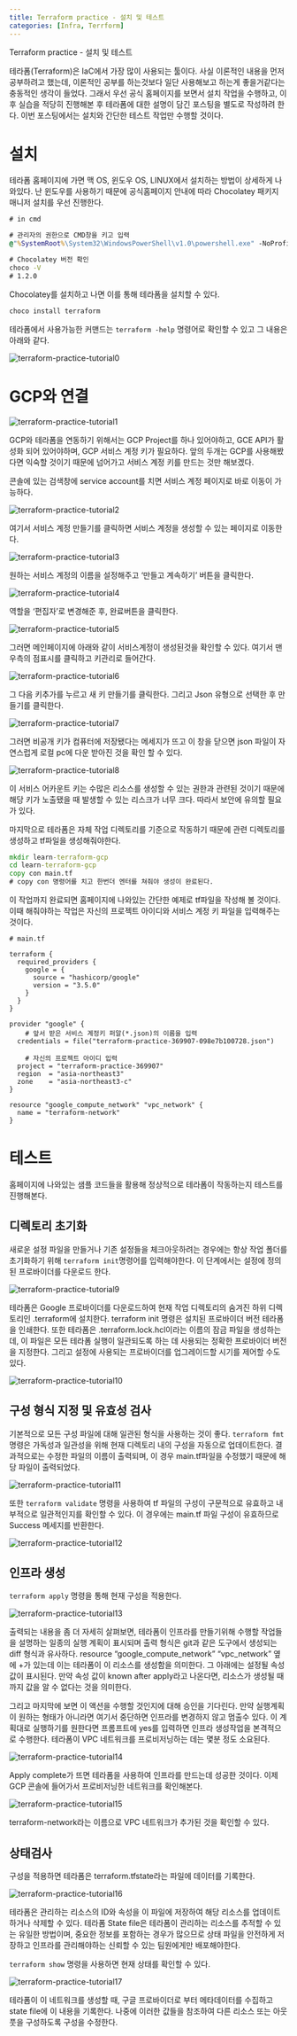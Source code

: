 ```yaml
---
title: Terraform practice - 설치 및 테스트
categories: [Infra, Terrform]
---
```

Terraform practice - 설치 및 테스트

테라폼(Terraform)은 IaC에서 가장 많이 사용되는 툴이다. 사실 이론적인 내용을 먼저 공부하려고 했는데, 이론적인 공부를 하는것보다 일단 사용해보고 하는게 좋을거같다는 충동적인 생각이 들었다. 그래서 우선 공식 홈페이지를 보면서 설치 작업을 수행하고, 이후 실습을 적당히 진행해본 후 테라폼에 대한 설명이 담긴 포스팅을 별도로 작성하려 한다. 이번 포스팅에서는 설치와 간단한 테스트 작업만 수행할 것이다.

# 설치

테라폼 홈페이지에 가면 맥 OS, 윈도우 OS, LINUX에서 설치하는 방법이 상세하게 나와있다. 난 윈도우를 사용하기 때문에 공식홈페이지 안내에 따라 Chocolatey 패키지 매니저 설치를 우선 진행한다.

```cmd
# in cmd

# 관리자의 권한으로 CMD창을 키고 입력
@"%SystemRoot%\System32\WindowsPowerShell\v1.0\powershell.exe" -NoProfile -InputFormat None -ExecutionPolicy Bypass -Command "[System.Net.ServicePointManager]::SecurityProtocol = 3072; iex ((New-Object System.Net.WebClient).DownloadString('https://community.chocolatey.org/install.ps1'))" && SET "PATH=%PATH%;%ALLUSERSPROFILE%\chocolatey\bin"

# Chocolatey 버전 확인
choco -V
# 1.2.0
```

Chocolatey를 설치하고 나면 이를 통해 테라폼을 설치할 수 있다.

```cmd
choco install terraform
```

테라폼에서 사용가능한 커맨드는 `terraform -help` 명령어로 확인할 수 있고 그 내용은 아래와 같다.

![terraform-practice-tutorial0](/images/terraform-practice-tutorial0.png)

# GCP와 연결

![terraform-practice-tutorial1](/images/terraform-practice-tutorial1.png)

GCP와 테라폼을 연동하기 위해서는 GCP Project를 하나 있어야하고, GCE API가 활성화 되어 있어야하며, GCP 서비스 계정 키가 필요하다. 앞의 두개는 GCP를 사용해봤다면 익숙할 것이기 때문에 넘어가고 서비스 계정 키를 만드는 것만 해보겠다.

콘솔에 있는 검색창에 service account를 치면 서비스 계정 페이지로 바로 이동이 가능하다.

![terraform-practice-tutorial2](/images/terraform-practice-tutorial2.png)

여기서 서비스 계정 만들기를 클릭하면 서비스 계정을 생성할 수 있는 페이지로 이동한다.

![terraform-practice-tutorial3](/images/terraform-practice-tutorial3.png)

원하는 서비스 계정의 이름을 설정해주고 ‘만들고 계속하기’ 버튼을 클릭한다.

![terraform-practice-tutorial4](/images/terraform-practice-tutorial4.png)

역할을 ‘편집자’로 변경해준 후, 완료버튼을 클릭한다.

![terraform-practice-tutorial5](/images/terraform-practice-tutorial5.png)

그러면 메인페이지에 아래와 같이 서비스계정이 생성된것을 확인할 수 있다. 여기서 맨 우측의 점표시를 클릭하고 키관리로 들어간다.

![terraform-practice-tutorial6](/images/terraform-practice-tutorial6.png)

그 다음 키추가를 누르고 새 키 만들기를 클릭한다. 그리고 Json 유형으로 선택한 후 만들기를 클릭한다.

![terraform-practice-tutorial7](/images/terraform-practice-tutorial7.png)

그러면 비공개 키가 컴퓨터에 저장됐다는 메세지가 뜨고 이 창을 닫으면 json 파일이 자연스럽게 로컬 pc에 다운 받아진 것을 확인 할 수 있다.

![terraform-practice-tutorial8](/images/terraform-practice-tutorial8.png)

이 서비스 어카운트 키는 수많은 리소스를 생성할 수 있는 권한과 관련된 것이기 때문에 해당 키가 노출됐을 때 발생할 수 있는 리스크가 너무 크다. 따라서 보안에 유의할 필요가 있다.

마지막으로 테라폼은 자체 작업 디렉토리를 기준으로 작동하기 때문에 관련 디렉토리를 생성하고 tf파일을 생성해줘야한다.

```cmd
mkdir learn-terraform-gcp
cd learn-terraform-gcp
copy con main.tf
# copy con 명령어를 치고 한번더 엔터를 쳐줘야 생성이 완료된다.
```

이 작업까지 완료되면 홈페이지에 나와있는 간단한 예제로 tf파일을 작성해 볼 것이다. 이때 해줘야하는 작업은 자신의 프로젝트 아이디와 서비스 계정 키 파일을 입력해주는 것이다.

```text
# main.tf

terraform {
  required_providers {
    google = {
      source = "hashicorp/google"
      version = "3.5.0"
    }
  }
}

provider "google" {
	# 앞서 받은 서비스 계정키 퍼알(*.json)의 이름을 입력
  credentials = file("terraform-practice-369907-098e7b100728.json")

	# 자신의 프로젝트 아이디 입력
  project = "terraform-practice-369907"
  region  = "asia-northeast3"
  zone    = "asia-northeast3-c"
}

resource "google_compute_network" "vpc_network" {
  name = "terraform-network"
}
```

# 테스트

홈페이지에 나와있는 샘플 코드들을 활용해 정상적으로 테라폼이 작동하는지 테스트를 진행해본다.

## 디렉토리 초기화

새로운 설정 파일을 만들거나 기존 설정들을 체크아웃하려는 경우에는 항상 작업 폴더를 초기화하기 위해 `terraform init`명령어를 입력해야한다. 이 단계에서는 설정에 정의 된 프로바이더를 다운로드 한다.

![terraform-practice-tutorial9](/images/terraform-practice-tutorial9.png)

테라폼은 Google 프로바이더를 다운로드하여 현재 작업 디렉토리의 숨겨진 하위 디렉토리인 .terraform에 설치한다. terraform init 명령은 설치된 프로바이더 버전 테라폼을 인쇄한다. 또한 테라폼은 .terraform.lock.hcl이라는 이름의 잠금 파일을 생성하는데, 이 파일은 모든 테라폼 실행이 일관되도록 하는 데 사용되는 정확한 프로바이더 버전을 지정한다. 그리고 설정에 사용되는 프로바이더를 업그레이드할 시기를 제어할 수도 있다.

![terraform-practice-tutorial10](/images/terraform-practice-tutorial10.png)

## 구성 형식 지정 및 유효성 검사

기본적으로 모든 구성 파일에 대해 일관된 형식을 사용하는 것이 좋다. `terraform fmt` 명령은 가독성과 일관성을 위해 현재 디렉토리 내의 구성을 자동으로 업데이트한다. 결과적으로는 수정한 파일의 이름이 출력되며, 이 경우 main.tf파일을 수정했기 때문에 해당 파일이 출력되었다.

![terraform-practice-tutorial11](/images/terraform-practice-tutorial11.png)

또한 `terraform validate` 명령을 사용하여 tf 파일의 구성이 구문적으로 유효하고 내부적으로 일관적인지를 확인할 수 있다. 이 경우에는 main.tf 파일 구성이 유효하므로 Success 메세지를 반환한다.

![terraform-practice-tutorial12](/images/terraform-practice-tutorial12.png)

## 인프라 생성

`terraform apply` 명령을 통해 현재 구성을 적용한다.

![terraform-practice-tutorial13](/images/terraform-practice-tutorial13.png)

출력되는 내용을 좀 더 자세히 살펴보면, 테라폼이 인프라를 만들기위해 수행할 작업들을 설명하는 일종의 실행 계획이 표시되며 출력 형식은 git과 같은 도구에서 생성되는 diff 형식과 유사하다. resource “google_compute_network” “vpc_network” 옆에 +가 있는데 이는 테라폼이 이 리소스를 생성함을 의미한다. 그 아래에는 설정될 속성값이 표시된다. 만약 속성 값이 known after apply라고 나온다면, 리소스가 생성될 때까지 값을 알 수 없다는 것을 의미한다.

그리고 마지막에 보면 이 액션을 수행할 것인지에 대해 승인을 기다린다. 만약 실행계획이 원하는 형태가 아니라면 여기서 중단하면 인프라를 변경하지 않고 멈출수 있다. 이 계획대로 실행하기를 원한다면 프롬프트에 yes를 입력하면 인프라 생성작업을 본격적으로 수행한다. 테라폼이 VPC 네트워크를 프로비저닝하는 데는 몇분 정도 소요된다.

![terraform-practice-tutorial14](/images/terraform-practice-tutorial14.png)

Apply complete가 뜨면 테라폼을 사용하여 인프라를 만드는데 성공한 것이다. 이제 GCP 콘솔에 들어가서 프로비저닝한 네트워크를 확인해본다.

![terraform-practice-tutorial15](/images/terraform-practice-tutorial15.png)

terraform-network라는 이름으로 VPC 네트워크가 추가된 것을 확인할 수 있다.

## 상태검사

구성을 적용하면 테라폼은 terraform.tfstate라는 파일에 데이터를 기록한다.

![terraform-practice-tutorial16](/images/terraform-practice-tutorial16.png)

테라폼은 관리하는 리소스의 ID와 속성을 이 파일에 저장하여 해당 리소스를 업데이트하거나 삭제할 수 있다. 테라폼 State file은 테라폼이 관리하는 리소스를 추적할 수 있는 유일한 방법이며, 중요한 정보를 포함하는 경우가 많으므로 상태 파일을 안전하게 저장하고 인프라를 관리해야하는 신뢰할 수 있는 팀원에게만 배포해야한다.

`terraform show` 명령을 사용하면 현재 상태를 확인할 수 있다.

![terraform-practice-tutorial17](/images/terraform-practice-tutorial17.png)

테라폼이 이 네트워크를 생성할 때, 구글 프로바이더로 부터 메타데이터를 수집하고 state file에 이 내용을 기록한다. 나중에 이러한 값들을 참조하여 다른 리소스 또는 아웃풋을 구성하도록 구성을 수정한다.
